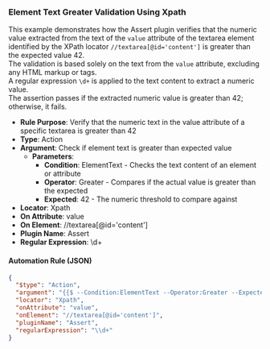 ### Element Text Greater Validation Using Xpath

This example demonstrates how the Assert plugin verifies that the numeric value extracted from the text of the `value` attribute of the textarea element identified by the XPath locator `//textarea[@id='content']` is greater than the expected value 42.  
The validation is based solely on the text from the `value` attribute, excluding any HTML markup or tags.  
A regular expression `\d+` is applied to the text content to extract a numeric value.  
The assertion passes if the extracted numeric value is greater than 42; otherwise, it fails.

- **Rule Purpose**: Verify that the numeric text in the value attribute of a specific textarea is greater than 42  
- **Type**: Action  
- **Argument**: Check if element text is greater than expected value  
  - **Parameters**:  
    - **Condition**: ElementText - Checks the text content of an element or attribute  
    - **Operator**: Greater - Compares if the actual value is greater than the expected  
    - **Expected**: 42 - The numeric threshold to compare against  
- **Locator**: Xpath  
- **On Attribute**: value  
- **On Element**: //textarea[@id='content']  
- **Plugin Name**: Assert  
- **Regular Expression**: \d+

#### Automation Rule (JSON)

```json
{
  "$type": "Action",
  "argument": "{{$ --Condition:ElementText --Operator:Greater --Expected:42}}",
  "locator": "Xpath",
  "onAttribute": "value",
  "onElement": "//textarea[@id='content']",
  "pluginName": "Assert",
  "regularExpression": "\\d+"
}
```
